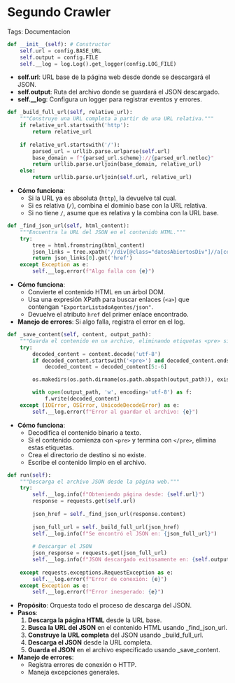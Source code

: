 # Segundo Crawler

Tags: Documentacion

```python
def __init__(self): # Constructor
    self.url = config.BASE_URL
    self.output = config.FILE
    self.__log = log.Log().get_logger(config.LOG_FILE)
```

- **self.url**: URL base de la página web desde donde se descargará el JSON.
- **self.output**: Ruta del archivo donde se guardará el JSON descargado.
- **self.__log**: Configura un logger para registrar eventos y errores.

```python
def _build_full_url(self, relative_url):
    """Construye una URL completa a partir de una URL relativa."""
    if relative_url.startswith('http'):
        return relative_url
        
    if relative_url.startswith('/'):
        parsed_url = urllib.parse.urlparse(self.url)
        base_domain = f"{parsed_url.scheme}://{parsed_url.netloc}"
        return urllib.parse.urljoin(base_domain, relative_url)
    else:
        return urllib.parse.urljoin(self.url, relative_url)
```

 

- **Cómo funciona**:
    - Si la URL ya es absoluta (`http`), la devuelve tal cual.
    - Si es relativa (`/`), combina el dominio base con la URL relativa.
    - Si no tiene `/`, asume que es relativa y la combina con la URL base.

```python
def _find_json_url(self, html_content):
    """Encuentra la URL del JSON en el contenido HTML."""
    try:
        tree = html.fromstring(html_content)
        json_links = tree.xpath('//div[@class="datosAbiertosDiv"]//a[contains(@href, "ExportarListadoAgentes/json")]')
        return json_links[0].get('href')
    except Exception as e:
        self.__log.error(f"Algo falla con {e}")
```

- **Cómo funciona**:
    - Convierte el contenido HTML en un árbol DOM.
    - Usa una expresión XPath para buscar enlaces (`<a>`) que contengan `"ExportarListadoAgentes/json"`.
    - Devuelve el atributo `href` del primer enlace encontrado.
- **Manejo de errores**: Si algo falla, registra el error en el log.

```python
def _save_content(self, content, output_path):
    """Guarda el contenido en un archivo, eliminando etiquetas <pre> si están presentes."""
    try:
        decoded_content = content.decode('utf-8')
        if decoded_content.startswith('<pre>') and decoded_content.endswith('</pre>'):
            decoded_content = decoded_content[5:-6]

        os.makedirs(os.path.dirname(os.path.abspath(output_path)), exist_ok=True)

        with open(output_path, 'w', encoding='utf-8') as f:
            f.write(decoded_content)
    except (IOError, OSError, UnicodeDecodeError) as e:
        self.__log.error(f"Error al guardar el archivo: {e}")
```

- **Cómo funciona**:
    - Decodifica el contenido binario a texto.
    - Si el contenido comienza con `<pre>` y termina con `</pre>`, elimina estas etiquetas.
    - Crea el directorio de destino si no existe.
    - Escribe el contenido limpio en el archivo.

```python
def run(self):
    """Descarga el archivo JSON desde la página web."""
    try:
        self.__log.info(f"Obteniendo página desde: {self.url}")
        response = requests.get(self.url)
        
        json_href = self._find_json_url(response.content)
        
        json_full_url = self._build_full_url(json_href)
        self.__log.info(f"Se encontró el JSON en: {json_full_url}")
        
        # Descargar el JSON
        json_response = requests.get(json_full_url)
        self.__log.info(f"JSON descargado exitosamente en: {self.output}")
        
    except requests.exceptions.RequestException as e:
        self.__log.error(f"Error de conexión: {e}")
    except Exception as e:
        self.__log.error(f"Error inesperado: {e}")
```

- **Propósito**: Orquesta todo el proceso de descarga del JSON.
- **Pasos**:
    1. **Descarga la página HTML** desde la URL base.
    2. **Busca la URL del JSON** en el contenido HTML usando _find_json_url.
    3. **Construye la URL completa** del JSON usando _build_full_url.
    4. **Descarga el JSON** desde la URL completa.
    5. **Guarda el JSON** en el archivo especificado usando _save_content.
- **Manejo de errores**:
    - Registra errores de conexión o HTTP.
    - Maneja excepciones generales.